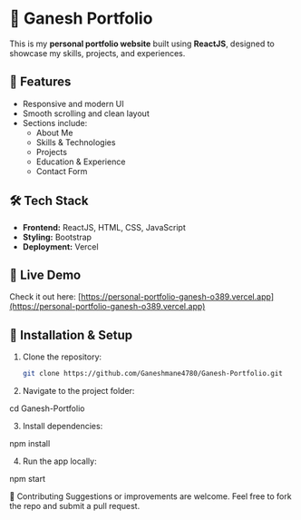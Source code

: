 # 💼 Ganesh Portfolio

This is my **personal portfolio website** built using **ReactJS**, designed to showcase my skills, projects, and experiences.

## 🚀 Features

- Responsive and modern UI
- Smooth scrolling and clean layout
- Sections include:
  - About Me
  - Skills & Technologies
  - Projects
  - Education & Experience
  - Contact Form

## 🛠️ Tech Stack

- **Frontend:** ReactJS, HTML, CSS, JavaScript
- **Styling:** Bootstrap
- **Deployment:** Vercel

## 📸 Live Demo

Check it out here: [https://personal-portfolio-ganesh-o389.vercel.app](https://personal-portfolio-ganesh-o389.vercel.app)


## 📂 Installation & Setup

1. Clone the repository:
   ```bash
   git clone https://github.com/Ganeshmane4780/Ganesh-Portfolio.git

2. Navigate to the project folder:

cd Ganesh-Portfolio

3. Install dependencies:
   
 npm install

4. Run the app locally:

npm start

🤝 Contributing
Suggestions or improvements are welcome. Feel free to fork the repo and submit a pull request.
